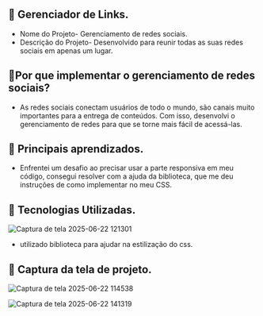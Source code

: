 ## 📌 Gerenciador de Links.
*  Nome do Projeto- Gerenciamento de redes sociais.
*  Descrição do Projeto- Desenvolvido para reunir todas as suas redes sociais em apenas um lugar.

## 📌Por que implementar o gerenciamento de redes sociais? 
* As redes sociais conectam usuários de todo o mundo, são canais muito importantes para a entrega de conteúdos. Com isso, desenvolvi o gerenciamento de redes para que se torne mais fácil de acessá-las.

## 📌 Principais aprendizados.
* Enfrentei um desafio ao precisar usar a parte responsiva em meu código, consegui resolver com a ajuda da biblioteca, que me deu instruções de como implementar no meu CSS. 

## 📌 Tecnologias Utilizadas.
![Captura de tela 2025-06-22 121301](https://github.com/user-attachments/assets/3df4d703-e638-4171-8b17-8b29f0ac5535)
* utilizado biblioteca para ajudar na estilização do css.

## 📌 Captura da tela de projeto.
![Captura de tela 2025-06-22 114538](https://github.com/user-attachments/assets/03956ee9-cd2b-4d34-b8d8-07672361731a)

![Captura de tela 2025-06-22 141319](https://github.com/user-attachments/assets/584a1ec9-b7ec-4cb1-a00d-d8619a2228ac)
